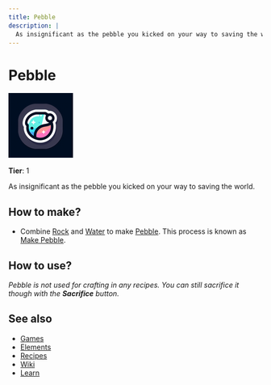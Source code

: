 ```yaml
---
title: Pebble
description: |
  As insignificant as the pebble you kicked on your way to saving the world.
---
```

# Pebble

![](../images/item.pebble.png)

**Tier**: 1

As insignificant as the pebble you kicked on your way to saving the world.

## How to make?

* Combine [Rock](/wiki/elements/rock) and [Water](/wiki/elements/water) to make [Pebble](/wiki/elements/pebble). This process is known as [Make Pebble](/wiki/recipes/make-pebble).

## How to use?

_Pebble is not used for crafting in any recipes. You can still sacrifice it though with the **Sacrifice** button._

## See also

* [Games](/wiki/games)
* [Elements](/wiki/elements)
* [Recipes](/wiki/recipes)
* [Wiki](/wiki/index)
* [Learn](/learn/index)